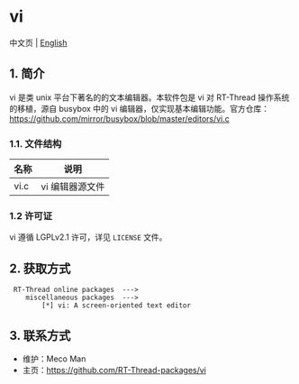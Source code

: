# vi #

中文页 | [English](README.md)

## 1. 简介 ##

vi 是类 unix 平台下著名的的文本编辑器。本软件包是 vi 对 RT-Thread 操作系统的移植，源自 busybox 中的 vi 编辑器，仅实现基本编辑功能。官方仓库：https://github.com/mirror/busybox/blob/master/editors/vi.c

### 1.1. 文件结构 ###

| 名称 | 说明 |
| ---- | ---- |
| vi.c  |  vi 编辑器源文件 |

### 1.2 许可证 ###

vi 遵循 LGPLv2.1 许可，详见 `LICENSE` 文件。

## 2. 获取方式 ##

     RT-Thread online packages  --->
        miscellaneous packages  --->
            [*] vi: A screen-oriented text editor

## 3. 联系方式 ##

- 维护：Meco Man
- 主页：<https://github.com/RT-Thread-packages/vi>
